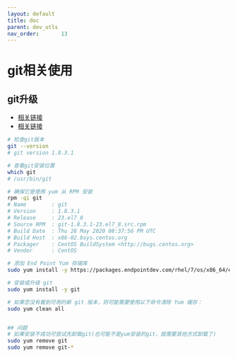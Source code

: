 ```yaml
---
layout: default
title: doc
parent: dev_utls
nav_order:       13
---
```


# git相关使用

## git升级

- [相关链接](https://packages.endpointdev.com/)
- [相关链接](https://www.endpointdev.com/blog/2021/12/installing-git-2-on-centos-7/#:~:text=lks%20you%20step%20b)

```bash
# 检查git版本
git --version
# git version 1.8.3.1

# 查看git安装位置
which git
# /usr/bin/git

# 确保它是使用 yum 从 RPM 安装
rpm -qi git
# Name        : git
# Version     : 1.8.3.1
# Release     : 23.el7_8
# Source RPM  : git-1.8.3.1-23.el7_8.src.rpm
# Build Date  : Thu 28 May 2020 08:37:56 PM UTC
# Build Host  : x86-02.bsys.centos.org
# Packager    : CentOS BuildSystem <http://bugs.centos.org>
# Vendor      : CentOS

# 添加 End Point Yum 存储库
sudo yum install -y https://packages.endpointdev.com/rhel/7/os/x86_64/endpoint-repo.x86_64.rpm

# 安装或升级 git
sudo yum install -y git

# 如果您没有看到可用的新 git 版本，则可能需要使用以下命令清除 Yum 缓存：
sudo yum clean all


## 问题
# 如果安装不成功可尝试先卸载git(也可能不是yum安装的git，就需要其他方式卸载了)
sudo yum remove git
sudo yum remove git-*

```
